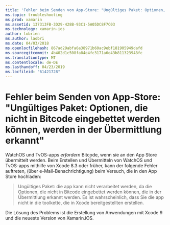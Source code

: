 ```yaml
---
title: 'Fehler beim Senden von App-Store: "Ungültiges Paket: Optionen, die nicht in Bitcode eingebettet werden können, werden in der Übermittlung erkannt"'
ms.topic: troubleshooting
ms.prod: xamarin
ms.assetid: 137313FB-3D29-428B-93C1-5A05DC8F7C03
ms.technology: xamarin-ios
author: lobrien
ms.author: laobri
ms.date: 04/03/2018
ms.openlocfilehash: 867ad29abfa6a38971b60ac9ebf181905949dafd
ms.sourcegitcommit: 4b402d1c508fa84e4fc3171a6e43b811323948fc
ms.translationtype: MT
ms.contentlocale: de-DE
ms.lasthandoff: 04/23/2019
ms.locfileid: "61421728"
---
```

# <a name="error-when-submitting-to-app-store-invalid-bundle---options-not-allowed-to-be-embedded-in-bitcode-are-detected-in-the-submission"></a>Fehler beim Senden von App-Store: "Ungültiges Paket: Optionen, die nicht in Bitcode eingebettet werden können, werden in der Übermittlung erkannt"

WatchOS und TvOS-apps _erfordern_ Bitcode, wenn sie an den App Store übermittelt werden. Beim Erstellen und Übermitteln von WatchOS und TvOS-apps mithilfe von Xcode 8.3 oder früher, kann der folgende Fehler auftreten, (über e-Mail-Benachrichtigung) beim Versuch, die in den App Store hochladen:

>Ungültiges Paket: die app kann nicht verarbeitet werden, da die Optionen, die nicht in Bitcode eingebettet werden können, die in der Übermittlung erkannt werden. Es ist wahrscheinlich, dass Sie die app nicht in die toolkette, die in Xcode bereitgestellten erstellen.

Die Lösung des Problems ist die Erstellung von Anwendungen mit Xcode 9 und die neueste Version von Xamarin.iOS.
